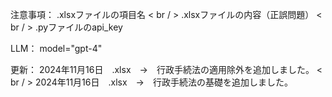 注意事項：
.xlsxファイルの項目名 < br / >
.xlsxファイルの内容（正誤問題） < br / >
.pyファイルのapi_key

LLM：
model="gpt-4"

更新：
2024年11月16日　.xlsx　→　行政手続法の適用除外を追加しました。 < br / >
2024年11月16日　.xlsx　→　行政手続法の基礎を追加しました。
